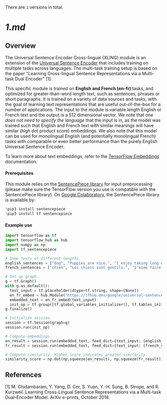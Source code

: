 There are `1` versions in total.

# _1.md_
## Overview

The Universal Sentence Encoder Cross-lingual (XLING) module is an extension of
the
[Universal Sentence Encoder](https://tfhub.dev/google/universal-sentence-encoder/2)
that includes training on multiple tasks across languages. The multi-task
training setup is based on the paper "Learning Cross-lingual Sentence
Representations via a Multi-task Dual Encoder" [1].

This specific module is trained on **English and French (en-fr)** tasks, and
optimized for greater-than-word length text, such as sentences, phrases or short
paragraphs. It is trained on a variety of data sources and tasks, with the goal
of learning text representations that are useful out-of-the-box for a number of
applications. The input to the module is variable length English or French text
and the output is a 512 dimensional vector. We note that one _does not need to
specify the language_ that the input is in, as the model was trained such that
English and French text with similar meanings will have similar (high dot
product score) embeddings. We also note that this model can be used for
monolingual English (and potentially monolingual French) tasks with comparable
or even better performance than the purely English Universal Sentence Encoder.

To learn more about text embeddings, refer to the
[TensorFlow Embeddings](https://www.tensorflow.org/guide/embedding)
documentation.

#### Prerequisites

This module relies on the
[SentencePiece library](https://github.com/google/sentencepiece) for input
preprocessing (please make sure the TensorFlow version you use is compatible
with the SentencePiece library). On
[Google Colaboratory](https://colab.research.google.com/), the SentencePiece
library is available by:

```python
!pip3 install sentencepiece
!pip3 install tf-sentencepiece
```

#### Example use

```python
import tensorflow as tf
import tensorflow_hub as hub
import numpy as np
import tf_sentencepiece

# Some texts of different lengths.
english_sentences = ["dog", "Puppies are nice.", "I enjoy taking long walks along the beach with my dog."]
french_sentences = ["chien", "Les chiots sont gentils.", "J'aime faire de longues promenades sur la plage avec mon chien."]

# Set up graph.
g = tf.Graph()
with g.as_default():
  text_input = tf.placeholder(dtype=tf.string, shape=[None])
  en_fr_embed = hub.Module("https://tfhub.dev/google/universal-sentence-encoder-xling/en-fr/1")
  embedded_text = en_fr_embed(text_input)
  init_op = tf.group([tf.global_variables_initializer(), tf.tables_initializer()])
g.finalize()

# Initialize session.
session = tf.Session(graph=g)
session.run(init_op)

# Compute embeddings.
en_result = session.run(embedded_text, feed_dict={text_input: [english_sentences[0]]})
fr_result = session.run(embedded_text, feed_dict={text_input: [french_sentences[0]]})

# Compute similarity. Higher score indicates greater similarity.
similarity_score = np.dot(np.squeeze(en_result), np.squeeze(fr_result))
```

## References

[1] M. Chidambaram, Y. Yang, D. Cer, S. Yuan, Y.-H. Sung, B. Strope, and R.
Kurzweil. Learning Cross-Lingual Sentence Representations via a Multi-task
Dual-Encoder Model. ArXiv e-prints, October 2018.